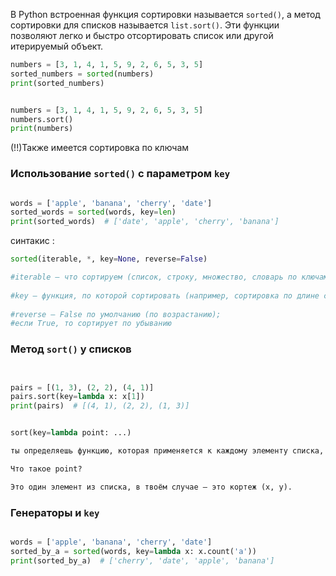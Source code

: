 
В Python встроенная функция сортировки называется `sorted()`, а метод сортировки для списков называется `list.sort()`. Эти функции позволяют легко и быстро отсортировать список или другой итерируемый объект.

```python
numbers = [3, 1, 4, 1, 5, 9, 2, 6, 5, 3, 5] 
sorted_numbers = sorted(numbers) 
print(sorted_numbers)


numbers = [3, 1, 4, 1, 5, 9, 2, 6, 5, 3, 5]
numbers.sort()
print(numbers)


```


(!!)Также имеется сортировка по ключам 

### Использование `sorted()` с параметром `key`

```python

words = ['apple', 'banana', 'cherry', 'date']
sorted_words = sorted(words, key=len)
print(sorted_words)  # ['date', 'apple', 'cherry', 'banana']

```

синтакис : 

```python
sorted(iterable, *, key=None, reverse=False)

#iterable — что сортируем (список, строку, множество, словарь по ключам и т.д.)
    
#key — функция, по которой сортировать (например, сортировка по длине строк)
    
#reverse — False по умолчанию (по возрастанию); 
#если True, то сортирует по убыванию
```

### Метод `sort()` у списков

```python


pairs = [(1, 3), (2, 2), (4, 1)]
pairs.sort(key=lambda x: x[1])
print(pairs)  # [(4, 1), (2, 2), (1, 3)]


sort(key=lambda point: ...)

ты определяешь функцию, которая применяется к каждому элементу списка, чтобы определить ключ для сортировки.

Что такое point?

Это один элемент из списка, в твоём случае — это кортеж (x, y).

```



### Генераторы и `key`


```python

words = ['apple', 'banana', 'cherry', 'date']
sorted_by_a = sorted(words, key=lambda x: x.count('a'))
print(sorted_by_a)  # ['cherry', 'date', 'apple', 'banana']

```

